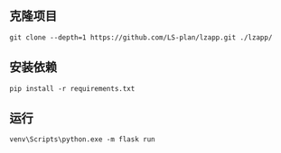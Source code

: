 ## 克隆项目
```
git clone --depth=1 https://github.com/LS-plan/lzapp.git ./lzapp/
```
## 安装依赖
```
pip install -r requirements.txt
```
## 运行
```
venv\Scripts\python.exe -m flask run
```
